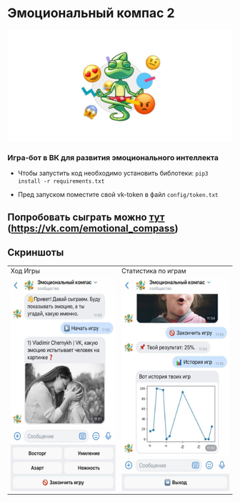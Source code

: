 # Эмоциональный компас 2 
![logo](img/logo.png)
### Игра-бот в ВК для развития эмоционального интеллекта
- Чтобы запустить код необходимо установить библотеки:
  <code>pip3 install -r requirements.txt</code>
 
- Пред запуском поместите свой vk-token в файл <code>config/token.txt</code>
## Попробовать сыграть можно <a href="https://vk.com/emotional_compass">тут</a> (https://vk.com/emotional_compass)
## Скриншоты


<table>
  <tr>
    <td>Ход Игры</td>
     <td>Статистика по играм</td>
       </tr>
  <tr>
    <td><img src="readme_img/1.jpg" width=270 height=480></td>
    <td><img src="readme_img/2.jpg" width=270 height=480></td>
   
  </tr>
 </table>
